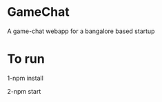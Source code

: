 # GameChat
A game-chat webapp for a bangalore based startup

# To run
1-npm install   

2-npm start
